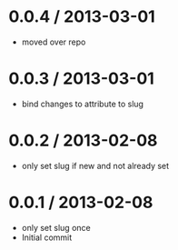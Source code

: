 0.0.4 / 2013-03-01
==================

  * moved over repo

0.0.3 / 2013-03-01
==================

  * bind changes to attribute to slug

0.0.2 / 2013-02-08
==================

  * only set slug if new and not already set

0.0.1 / 2013-02-08
==================

  * only set slug once
  * Initial commit
